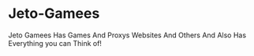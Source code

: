 # Jeto-Gamees
Jeto Gamees Has Games And Proxys Websites And Others And Also Has Everything you can Think of!
